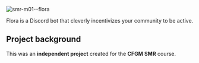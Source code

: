 ![smr-m01--flora](https://user-images.githubusercontent.com/28309837/236695294-6b41e673-292f-4a32-a06d-03df6d593cbe.png)

Flora is a Discord bot that cleverly incentivizes your community to be active.

## Project background
This was an **independent project** created for the **CFGM SMR** course.
